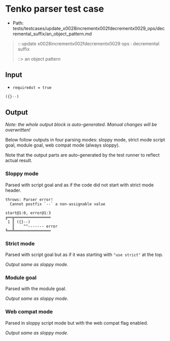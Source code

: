 # Tenko parser test case

- Path: tests/testcases/update_x0028incrementx002fdecrementx0029_ops/decremental_suffix/an_object_pattern.md

> :: update x0028incrementx002fdecrementx0029 ops : decremental suffix
>
> ::> an object pattern

## Input

- `requireAst = true`

`````js
({}--)
`````

## Output

_Note: the whole output block is auto-generated. Manual changes will be overwritten!_

Below follow outputs in four parsing modes: sloppy mode, strict mode script goal, module goal, web compat mode (always sloppy).

Note that the output parts are auto-generated by the test runner to reflect actual result.

### Sloppy mode

Parsed with script goal and as if the code did not start with strict mode header.

`````
throws: Parser error!
  Cannot postfix `--` a non-assignable value

start@1:0, error@1:3
╔══╦════════════════
 1 ║ ({}--)
   ║    ^^------- error
╚══╩════════════════

`````

### Strict mode

Parsed with script goal but as if it was starting with `"use strict"` at the top.

_Output same as sloppy mode._

### Module goal

Parsed with the module goal.

_Output same as sloppy mode._

### Web compat mode

Parsed in sloppy script mode but with the web compat flag enabled.

_Output same as sloppy mode._
